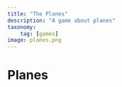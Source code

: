 ```yaml
---
title: "The Planes"
description: "A game about planes"
taxonomy:
    tag: [games]
image: planes.png
---
```


# Planes
